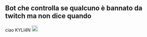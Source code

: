 ## Bot che controlla se qualcuno è bannato da twitch ma non dice quando

ciao KYLl4N <img src="https://static-cdn.jtvnw.net/emoticons/v2/120232/default/dark/1.0"
     alt="Markdown Monster icon"
     style="width: 20px; height: 20px" />